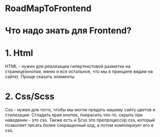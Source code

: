 # RoadMapToFrontend
# Что надо знать для Frontend?
# 1. Html
HTML - нужен для реализации гипертекстовой разметки на странице(кнопки, меню и все остальное, что мы в принципе видим на сайте). Проще сказать элементы
# 2. Css/Scss
Css - нужен для тогго, чтобы мы могли предать нашему сайту цветов и стилизации. Сгладить края кнопок, покрасить что-то, скрыть при наведении - это css.
Также есть и Scss это препроцессор css, который позволяет писать более сокращенный код, а потом комплириует его в css.

